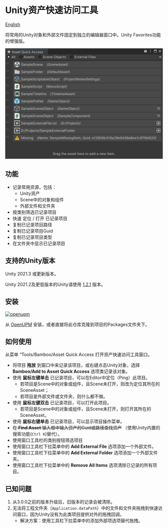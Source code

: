 # Unity资产快速访问工具

[English](./README.md)

将常用的Unity对象和外部文件固定到独立的编辑器窗口中。Unity Favorites功能的增强版。

![Asset Quick Access Window](./Documents~/imgs/img_sample_asset_quick_access_window.png)

## 功能

- 记录常用资源，包括：
  - Unity资产
  - Scene中的对象和组件
  - 外部文件和文件夹
- 按类别筛选已记录项目
- 快速 定位 / 打开 已记录项目
- 复制已记录项目路径
- 复制已记录项目Guid
- 复制已记录项目类型
- 在文件夹中显示已记录项目

## 支持的Unity版本

Unity 2021.3 或更新版本。

Unity 2021.2及更低版本的Unity请使用 [1.2.1](https://github.com/SolarianZ/UnityAssetQuickAccessTool/releases/tag/v1.2.1) 版本。

## 安装

[![openupm](https://img.shields.io/npm/v/com.greenbamboogames.assetquickaccess?label=openupm&registry_uri=https://package.openupm.com)](https://openupm.com/packages/com.greenbamboogames.assetquickaccess/)

从 [OpenUPM](https://openupm.com/packages/com.greenbamboogames.assetquickaccess) 安装，或者直接将此仓库克隆到项目的Packages文件夹下。

## 如何使用

从菜单 “Tools/Bamboo/Asset Quick Access 打开资产快速访问工具窗口。

- 将项目 **拖放** 到窗口中来记录该项目，或右键点击Unity对象，选择 **Bamboo/Add to Asset Quick Access** 选项类记录该对象。
- 使用 **鼠标左键单击** 已记录项目，可以在Editor中定位（Ping）此项目。
  - 若项目是Scene中的对象或组件，且Scene未打开，则改为定位其所在的SceneAsset；
  - 若项目是外部文件或文件夹，则什么都不做。
- 使用 **鼠标左键双击** 已记录项目，可以打开此项目。
  - 若项目是Scene中的对象或组件，且Scene未打开，则打开其所在的SceneAsset。
- 使用 **鼠标右键单击** 已记录项目，可以显示项目操作菜单。
- ~~在 **Find Asset** 输入框中输入资产的Guid或路径查找资产~~ （使用Unity内置的搜索功能(`Ctrl K`)替代）。
- 使用窗口工具栏的类别按钮筛选项目
- 使用窗口工具栏下拉菜单中的 **Add External File** 选项添加一个外部文件。
- 使用窗口工具栏下拉菜单中的 **Add External Folder** 选项添加一个外部文件夹。
- 使用窗口工具栏下拉菜单中的 **Remove All Items** 选项清除已记录的所有项目。

## 已知问题

1. 从3.0.0之前的版本升级后，旧版本的记录会被清除。
2. 无法将工程文件夹（`Application.dataPath`）中的文件和文件夹拖拽到快速访问窗口，因为Unity没有为此类项目提供对外的拖拽回调。
   - 解决方案：使用工具栏下拉菜单中的添加外部项选项替代拖拽。